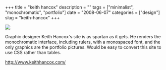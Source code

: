 +++
title = "keith hancox"
description = ""
tags = ["minimalist", "monochromatic", "portfolio"]
date = "2008-06-07"
categories = ["design"]
slug = "keith-hancox"
+++


 

  <div id="screens-thumbs" class="clearfix">
    <div class="txt-center" id="design-submission"><a href="http://www.keithhancox.com/"><img id='bluga-thumbnail-1301' class='bluga-thumbnail large' src='//media.konigi.com/bluga/
wt484a814103879_0.jpg'/></a></div>  
  </div>   
<p>Graphic designer Keith Hancox's site is as spartan as it gets. He renders the monochromatic interface, including rulers, with a monospaced font, and the only graphics are the portfolio pictures. Would be easy to convert this site to use CSS rather than tables. </p>
<p><a href="http://www.keithhancox.com/">http://www.keithhancox.com/</a></p>





